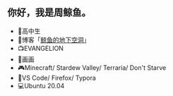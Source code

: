 ## 你好，我是周鲸鱼。

- 🏫高中生
- 📜博客「[鲸鱼的地下空洞](https://me.ruakio.com)」
- 📺EVANGELION
- 🎨画画
- 🎮Minecraft/ Stardew Valley/ Terraria/ Don't Starve
- 🔨VS Code/ Firefox/ Typora
- 💻Ubuntu 20.04